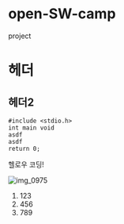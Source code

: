 # open-SW-camp
project



# 헤더

## 헤더2

```
#include <stdio.h>
int main void
asdf
asdf
return 0;
```

헬로우 코딩!

![img_0975](https://user-images.githubusercontent.com/44942997/48936323-ee0ab700-ef4d-11e8-8cd9-ec1f5eccc357.jpg)



1. 123
2. 456
3. 789


